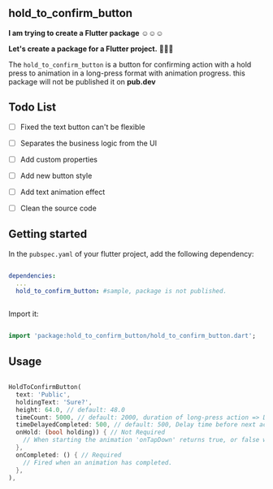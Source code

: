 ## hold_to_confirm_button

**I am trying to create a Flutter package** :relaxed::relaxed::relaxed:

**Let's create a package for a Flutter project.** :tada::tada::tada:

The `hold_to_confirm_button`  is a button for confirming action with a hold press to animation in a long-press format with animation progress. this package will not be published it on **pub.dev**

## Todo List

- [ ] Fixed the text button can't be flexible
- [ ] Separates the business logic from the UI
- [ ] Add custom properties
- [ ] Add new button style
- [ ] Add text animation effect
- [ ] Clean the source code


## Getting started

In the `pubspec.yaml` of your flutter project, add the following dependency:
```yaml

dependencies:
  ...
  hold_to_confirm_button: #sample, package is not published.
  
```
Import it:
```dart

import 'package:hold_to_confirm_button/hold_to_confirm_button.dart'; 

```

## Usage


```dart

HoldToConfirmButton(
  text: 'Public',
  holdingText: 'Sure?',
  height: 64.0, // default: 48.0
  timeCount: 5000, // default: 2000, duration of long-press action => Duration(milliseconds: widget.timeCount).
  timeDelayedCompleted: 500, // default: 500, Delay time before next action or [onCompleted].
  onHold: (bool holding)) { // Not Required
    // When starting the animation 'onTapDown' returns true, or false when the animation is reversed.
  },
  onCompleted: () { // Required
    // Fired when an animation has completed.
  },
),

```  
  
